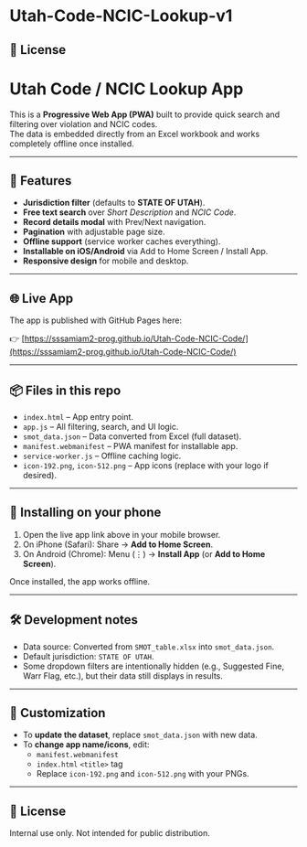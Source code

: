 # Utah-Code-NCIC-Lookup-v1
## 📄 License
# Utah Code / NCIC Lookup App

This is a **Progressive Web App (PWA)** built to provide quick search and filtering over violation and NCIC codes.  
The data is embedded directly from an Excel workbook and works completely offline once installed.

---

## 🚀 Features
- **Jurisdiction filter** (defaults to **STATE OF UTAH**).
- **Free text search** over *Short Description* and *NCIC Code*.
- **Record details modal** with Prev/Next navigation.
- **Pagination** with adjustable page size.
- **Offline support** (service worker caches everything).
- **Installable on iOS/Android** via Add to Home Screen / Install App.
- **Responsive design** for mobile and desktop.

---

## 🌐 Live App
The app is published with GitHub Pages here:

👉 [https://sssamiam2-prog.github.io/Utah-Code-NCIC-Code/](https://sssamiam2-prog.github.io/Utah-Code-NCIC-Code/)

---

## 📦 Files in this repo
- `index.html` – App entry point.
- `app.js` – All filtering, search, and UI logic.
- `smot_data.json` – Data converted from Excel (full dataset).
- `manifest.webmanifest` – PWA manifest for installable app.
- `service-worker.js` – Offline caching logic.
- `icon-192.png`, `icon-512.png` – App icons (replace with your logo if desired).

---

## 📱 Installing on your phone
1. Open the live app link above in your mobile browser.  
2. On iPhone (Safari): Share → **Add to Home Screen**.  
3. On Android (Chrome): Menu (⋮) → **Install App** (or **Add to Home Screen**).  

Once installed, the app works offline.

---

## 🛠 Development notes
- Data source: Converted from `SMOT_table.xlsx` into `smot_data.json`.  
- Default jurisdiction: `STATE OF UTAH`.  
- Some dropdown filters are intentionally hidden (e.g., Suggested Fine, Warr Flag, etc.), but their data still displays in results.

---

## 🔧 Customization
- To **update the dataset**, replace `smot_data.json` with new data.  
- To **change app name/icons**, edit:
  - `manifest.webmanifest`
  - `index.html` `<title>` tag
  - Replace `icon-192.png` and `icon-512.png` with your PNGs.

---

## 📄 License
Internal use only. Not intended for public distribution.

